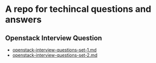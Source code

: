 # A repo for techincal questions and answers

## Openstack Interview Question
- [openstack-interview-questions-set-1.md](openstack-interview-questions-set-1.md)
- [openstack-interview-questions-set-2.md](openstack-interview-questions-set-2.md)
